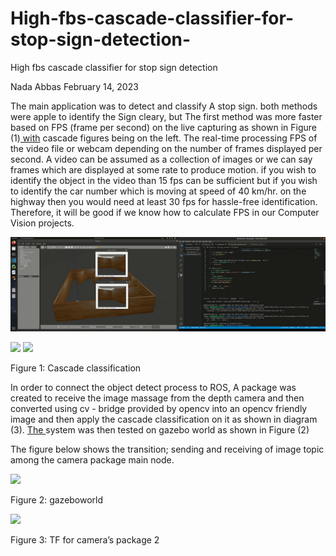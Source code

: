# High-fbs-cascade-classifier-for-stop-sign-detection-
High fbs cascade classifier for stop sign detection

Nada Abbas February 14, 2023

The main application was to detect and classify A stop sign. both methods were apple to identify the Sign cleary, but The first method was more faster based on FPS (frame per second) on the live capturing as shown in Figure (1)[ with](#_page0_x280.96_y474.65) cascade figures being on the left. The real-time processing FPS of the video file or webcam depending on the number of frames displayed per second. A video can be assumed as a collection of images or we can say frames which are displayed at some rate to produce motion. if you wish to identify the object in the video than 15 fps can be sufficient but if you wish to identify the car number which is moving at speed of 40 km/hr. on the highway then you would need at least 30 fps for hassle-free identification. Therefore, it will be good if we know how to calculate FPS in our Computer Vision projects.

![](ezgif.com-video-to-gif.gif)

![](Aspose.Words.4c83d0f6-44a4-4e09-83a2-1ff6e0378b87.001.png) ![](Aspose.Words.4c83d0f6-44a4-4e09-83a2-1ff6e0378b87.002.png)

Figure 1: Cascade classification

In order to connect the object detect process to ROS, A package was created to receive the image massage from the depth camera and then converted using cv - bridge provided by opencv into an opencv friendly image and then apply the cascade classification on it as shown in diagram (3). [The ](#_page1_x274.27_y642.99)system was then tested on gazebo world as shown in Figure (2)

The figure below shows the transition; sending and receiving of image topic among the camera package main node.

![](Aspose.Words.4c83d0f6-44a4-4e09-83a2-1ff6e0378b87.003.png)

Figure 2: gazeboworld

![](Aspose.Words.4c83d0f6-44a4-4e09-83a2-1ff6e0378b87.004.png)

Figure 3: TF for camera’s package
2
